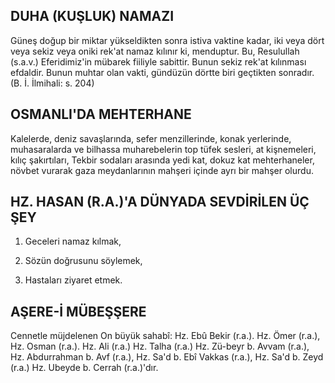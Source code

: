 ## DUHA (KUŞLUK) NAMAZI

Güneş doğup bir miktar yükseldikten sonra istiva vaktine kadar, iki veya dört ve­ya sekiz veya oniki rek'at namaz kılınır ki, menduptur. Bu, Resulullah (s.a.v.) Eferidimiz'in mübarek fiiliyle sabittir. Bunun sekiz rek'at kılınması efdaldir. Bunun muhtar olan vakti, gündüzün dörtte biri geçtikten sonra­dır. (B. İ. İlmihali: s. 204)

## OSMANLI'DA MEHTERHANE

Kalelerde, deniz savaşlarında, sefer men­zillerinde, konak yerlerinde, muhasaralarda ve bilhassa muharebelerin top tüfek sesleri, at kişnemeleri, kılıç şakırtıları, Tekbir sodaları arasında yedi kat, dokuz kat mehterhaneler, növbet vurarak gaza meydanlarının mahşeri içinde ayrı bir mahşer olurdu.

## HZ. HASAN (R.A.)'A DÜNYADA SEVDİRİLEN ÜÇ ŞEY

1. Geceleri namaz kılmak,

2. Sözün doğrusunu söylemek,

3. Hastaları ziyaret etmek.

## AŞERE-İ MÜBEŞŞERE

Cennetle müjdelenen On büyük sahabî: Hz. Ebû Bekir (r.a.). Hz. Ömer (r.a.), Hz. Os­man (r.a.). Hz. Ali (r.a.) Hz. Talha (r.a.) Hz. Zü-beyr b. Avvam (r.a.), Hz. Abdurrahman b. Avf (r.a.), Hz. Sa'd b. Ebî Vakkas (r.a.), Hz. Sa'd b. Zeyd (r.a.) Hz. Ubeyde b. Cerrah (r.a.)'dır.
